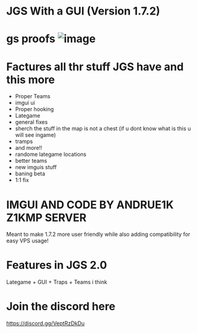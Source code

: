 # JGS With a GUI (Version 1.7.2) 

# gs proofs ![image](https://github.com/Project-Z1K/Z1K-1.7.2/assets/149071205/02174b1e-7271-422a-a565-8ee92f6e3497)


# Factures all thr stuff JGS have and this more

- Proper Teams
- imgui ui
- Proper hooking
- Lategame
- general fixes
- sherch the stuff in the map is not a chest (if u dont know what is this u will see ingame)
- tramps
- and more!!
- randome lategame locations
- better teams
- new imguis stuff
- baning beta
- 1:1 fix
# IMGUI AND CODE BY ANDRUE1K Z1KMP SERVER 

 Meant to make 1.7.2 more user friendly while also adding compatibility for easy VPS usage!

# Features in JGS 2.0
Lategame + GUI + Traps + Teams i think 

# Join the discord here
https://discord.gg/VeptRzDkDu
